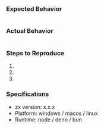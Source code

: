 ### Expected Behavior
```js

```

### Actual Behavior
```js

```

### Steps to Reproduce

1.
2.
3.

### Specifications

- zx version:  x.x.x
- Platform: windows / macos / linux
- Runtime: node / deno / bun
